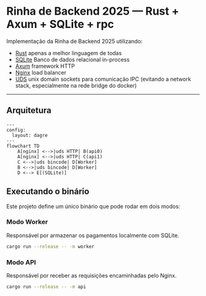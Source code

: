 # Rinha de Backend 2025 — Rust + Axum + SQLite + rpc

Implementação da Rinha de Backend 2025 utilizando:

- [Rust](https://www.rust-lang.org/) apenas a melhor linguagem de todas
- [SQLite](https://sqlite.org/index.html) Banco de dados relacional in-process
- [Axum](https://github.com/tokio-rs/axum) framework HTTP
- [Nginx](https://nginx.org/) load balancer
- [UDS](https://en.wikipedia.org/wiki/Unix_domain_socket) unix domain sockets para comunicação IPC (evitando a network stack, especialmente na rede bridge do docker)

---

## Arquitetura

```mermaid
---
config:
  layout: dagre
---
flowchart TD
    A[nginx] <-->|uds HTTP| B(api0)
    A[nginx] <-->|uds HTTP| C(api1)
    C <-->|uds bincode| D[Worker]
    B <-->|uds bincode| D[Worker]
    D <--> E[(SQLite)]
```

## Executando o binário

Este projeto define um único binário que pode rodar em dois modos:

### Modo Worker

Responsável por armazenar os pagamentos localmente com SQLite.

```bash
cargo run --release -- -m worker
```

### Modo API

Responsável por receber as requisições encaminhadas pelo Nginx.

```bash
cargo run --release -- -m api
```
